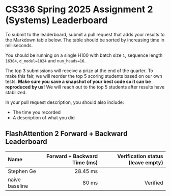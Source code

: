 # CS336 Spring 2025 Assignment 2 (Systems) Leaderboard

To submit to the leaderboard, submit a pull request that adds your results to the Markdown table below.
The table should be sorted by increasing time in milliseconds.

You should be running on a single H100 with batch size `1`, sequence length `16384`, `d_model=1024` and `num_heads=16`.

The top 3 submissions will receive a prize at the end of the quarter.
To make this fair, we will reorder the top 5 scoring students based on our own tests.
**Make sure you save a snapshot of your best code so it can be reproduced by us!**
We will reach out to the top 5 students after results have stabilized.

In your pull request description, you should also include:

- The time you recorded
- A description of what you did

## FlashAttention 2 Forward + Backward Leaderboard

| Name           | Forward + Backward Time (ms) | Verification status (leave empty) |
| :------------- | ---------------------------: | --------------------------------: |
| Stephen Ge     |                     28.45 ms |                                   |
| naive baseline |                        80 ms |                          Verified |
